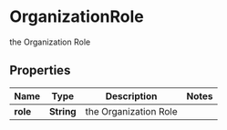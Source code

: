 

# OrganizationRole

the Organization Role

## Properties

Name | Type | Description | Notes
------------ | ------------- | ------------- | -------------
**role** | **String** | the Organization Role | 



